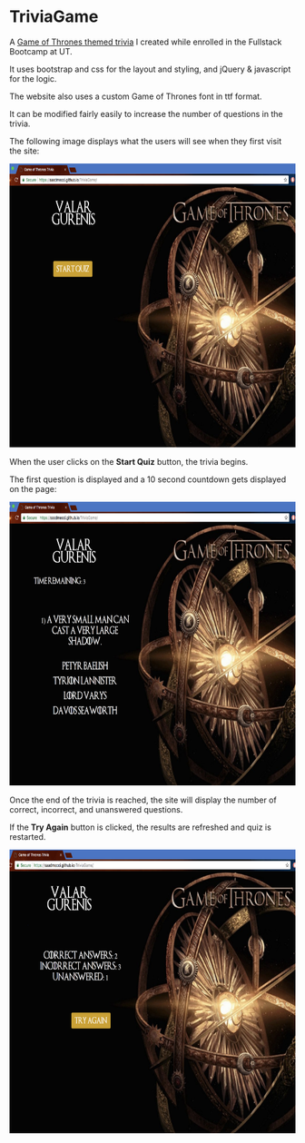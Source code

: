 # TriviaGame

A  [Game of Thrones themed trivia](https://saadmecci.github.io/TriviaGame/) I created while enrolled in the Fullstack Bootcamp at UT.

It uses bootstrap and css for the layout and styling, and jQuery & javascript for the logic.

The website also uses a custom Game of Thrones font in ttf format.

It can be modified fairly easily to increase the number of questions in the trivia.

The following image displays what the users will see when they first visit the site:

<img src="assets/images/triviaBegins.png" alt="Website Screenshot" height="500px" width="800px">

When the user clicks on the **Start Quiz** button, the trivia begins.

The first question is displayed and a 10 second countdown gets displayed on the page:

<img src="assets/images/triviaQuestion.png" alt="Website Screenshot" height="500px" width="800px">

Once the end of the trivia is reached, the site will display the number of correct, incorrect, and unanswered questions.

If the **Try Again** button is clicked, the results are refreshed and quiz is restarted.

<img src="assets/images/triviaResults.png" alt="Website Screenshot" height="500px" width="800px">